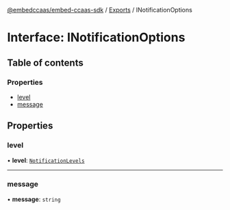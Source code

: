 [@embedccaas/embed-ccaas-sdk](../README.md) / [Exports](../modules.md) / INotificationOptions

# Interface: INotificationOptions

## Table of contents

### Properties

-   [level](INotificationOptions.md#level)
-   [message](INotificationOptions.md#message)

## Properties

### level

• **level**: [`NotificationLevels`](../enums/NotificationLevels.md)


---

### message

• **message**: `string`


